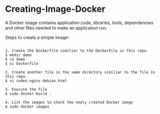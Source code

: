 # Creating-Image-Docker

A Docker image contains application code, libraries, tools, dependencies and other files needed to make an application run.

Steps to create a simple image-

```

1. Create the Dockerfile similiar to the DockerFile in this repo.
$ mkdir demo
$ cd demo
$ vi Dockerfile

2. Create another file in the same directory similiar to the file in this repo.
$ vi index.nginx-debian.html

3. Execute the file
$ sudo docker build .

4. List the images to check the newly created Docker image
$ sudo docker images

```
